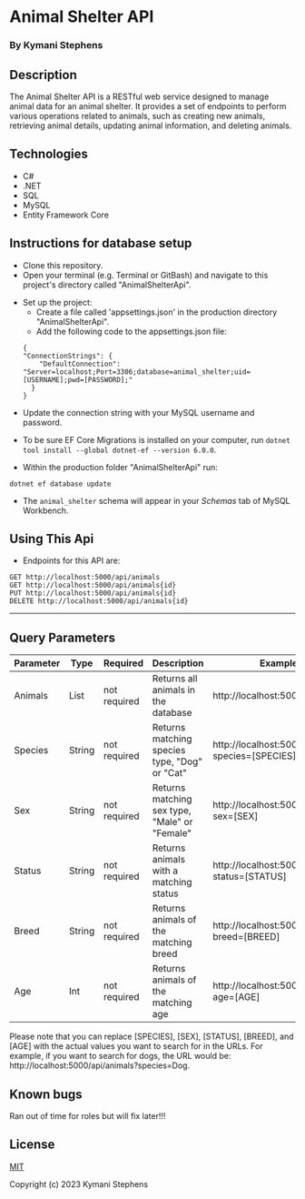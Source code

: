 # Animal Shelter API

### By Kymani Stephens

## Description

The Animal Shelter API is a RESTful web service designed to manage animal data for an animal shelter. It provides a set of endpoints to perform various operations related to animals, such as creating new animals, retrieving animal details, updating animal information, and deleting animals.

## Technologies

- C#
- .NET
- SQL
- MySQL
- Entity Framework Core

## Instructions for database setup

- Clone this repository.
- Open your terminal (e.g. Terminal or GitBash) and navigate to this project's directory called "AnimalShelterApi".

* Set up the project:
  - Create a file called 'appsettings.json' in the production directory "AnimalShelterApi".
  - Add the following code to the appsettings.json file:
  ```
  {
  "ConnectionStrings": {
      "DefaultConnection": "Server=localhost;Port=3306;database=animal_shelter;uid=[USERNAME];pwd=[PASSWORD];"
    }
  }
  ```

- Update the connection string with your MySQL username and password.

- To be sure EF Core Migrations is installed on your computer, run `dotnet tool install --global dotnet-ef --version 6.0.0`.
- Within the production folder "AnimalShelterApi" run:

```
dotnet ef database update
```

- The `animal_shelter` schema will appear in your _Schemas_ tab of MySQL Workbench.

## Using This Api

- Endpoints for this API are:

```
GET http://localhost:5000/api/animals
GET http://localhost:5000/api/animals{id}
PUT http://localhost:5000/api/animals{id}
DELETE http://localhost:5000/api/animals{id}

```
<hr>

## Query Parameters

| Parameter  | Type   | Required     | Description                                      | Example Url  |
|----------- |-----   | ---------    | -------------                                    | ----------  |
| Animals | List | not required | Returns all animals in the database | http://localhost:5000/api/animals |
| Species       | String | not required | Returns matching species type, "Dog" or "Cat"     | http://localhost:5000/api/animals?species=[SPECIES] |
| Sex   | String | not required | Returns matching sex type, "Male" or "Female" | http://localhost:5000/api/animals?sex=[SEX] |
| Status    | String | not required | Returns animals with a matching status | http://localhost:5000/api/animals?status=[STATUS] |
| Breed | String | not required | Returns animals of the matching breed | http://localhost:5000/api/animals?breed=[BREED] |
| Age | Int | not required | Returns animals of the matching age | http://localhost:5000/api/animals?age=[AGE] |

Please note that you can replace [SPECIES], [SEX], [STATUS], [BREED], and [AGE] with the actual values you want to search for in the URLs. For example, if you want to search for dogs, the URL would be: http://localhost:5000/api/animals?species=Dog.

## Known bugs

Ran out of time for roles but will fix later!!!

## License

[MIT](https://opensource.org/license/mit)

Copyright (c) 2023 Kymani Stephens
